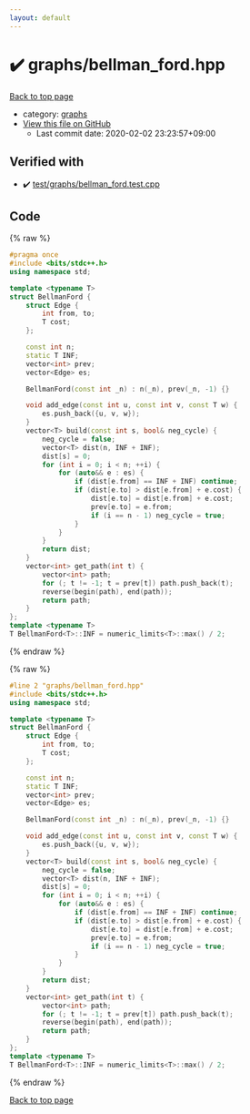 ```yaml
---
layout: default
---
```


<!-- mathjax config similar to math.stackexchange -->
<script type="text/javascript" async
  src="https://cdnjs.cloudflare.com/ajax/libs/mathjax/2.7.5/MathJax.js?config=TeX-MML-AM_CHTML">
</script>
<script type="text/x-mathjax-config">
  MathJax.Hub.Config({
    TeX: { equationNumbers: { autoNumber: "AMS" }},
    tex2jax: {
      inlineMath: [ ['$','$'] ],
      processEscapes: true
    },
    "HTML-CSS": { matchFontHeight: false },
    displayAlign: "left",
    displayIndent: "2em"
  });
</script>

<script type="text/javascript" src="https://cdnjs.cloudflare.com/ajax/libs/jquery/3.4.1/jquery.min.js"></script>
<script src="https://cdn.jsdelivr.net/npm/jquery-balloon-js@1.1.2/jquery.balloon.min.js" integrity="sha256-ZEYs9VrgAeNuPvs15E39OsyOJaIkXEEt10fzxJ20+2I=" crossorigin="anonymous"></script>
<script type="text/javascript" src="../../assets/js/copy-button.js"></script>
<link rel="stylesheet" href="../../assets/css/copy-button.css" />


# :heavy_check_mark: graphs/bellman_ford.hpp

<a href="../../index.html">Back to top page</a>

* category: <a href="../../index.html#e8706a28320e46fa20885a2933e42797">graphs</a>
* <a href="{{ site.github.repository_url }}/blob/master/graphs/bellman_ford.hpp">View this file on GitHub</a>
    - Last commit date: 2020-02-02 23:23:57+09:00




## Verified with

* :heavy_check_mark: <a href="../../verify/test/graphs/bellman_ford.test.cpp.html">test/graphs/bellman_ford.test.cpp</a>


## Code

<a id="unbundled"></a>
{% raw %}
```cpp
#pragma once
#include <bits/stdc++.h>
using namespace std;

template <typename T>
struct BellmanFord {
    struct Edge {
        int from, to;
        T cost;
    };

    const int n;
    static T INF;
    vector<int> prev;
    vector<Edge> es;

    BellmanFord(const int _n) : n(_n), prev(_n, -1) {}

    void add_edge(const int u, const int v, const T w) {
        es.push_back({u, v, w});
    }
    vector<T> build(const int s, bool& neg_cycle) {
        neg_cycle = false;
        vector<T> dist(n, INF + INF);
        dist[s] = 0;
        for (int i = 0; i < n; ++i) {
            for (auto&& e : es) {
                if (dist[e.from] == INF + INF) continue;
                if (dist[e.to] > dist[e.from] + e.cost) {
                    dist[e.to] = dist[e.from] + e.cost;
                    prev[e.to] = e.from;
                    if (i == n - 1) neg_cycle = true;
                }
            }
        }
        return dist;
    }
    vector<int> get_path(int t) {
        vector<int> path;
        for (; t != -1; t = prev[t]) path.push_back(t);
        reverse(begin(path), end(path));
        return path;
    }
};
template <typename T>
T BellmanFord<T>::INF = numeric_limits<T>::max() / 2;
```
{% endraw %}

<a id="bundled"></a>
{% raw %}
```cpp
#line 2 "graphs/bellman_ford.hpp"
#include <bits/stdc++.h>
using namespace std;

template <typename T>
struct BellmanFord {
    struct Edge {
        int from, to;
        T cost;
    };

    const int n;
    static T INF;
    vector<int> prev;
    vector<Edge> es;

    BellmanFord(const int _n) : n(_n), prev(_n, -1) {}

    void add_edge(const int u, const int v, const T w) {
        es.push_back({u, v, w});
    }
    vector<T> build(const int s, bool& neg_cycle) {
        neg_cycle = false;
        vector<T> dist(n, INF + INF);
        dist[s] = 0;
        for (int i = 0; i < n; ++i) {
            for (auto&& e : es) {
                if (dist[e.from] == INF + INF) continue;
                if (dist[e.to] > dist[e.from] + e.cost) {
                    dist[e.to] = dist[e.from] + e.cost;
                    prev[e.to] = e.from;
                    if (i == n - 1) neg_cycle = true;
                }
            }
        }
        return dist;
    }
    vector<int> get_path(int t) {
        vector<int> path;
        for (; t != -1; t = prev[t]) path.push_back(t);
        reverse(begin(path), end(path));
        return path;
    }
};
template <typename T>
T BellmanFord<T>::INF = numeric_limits<T>::max() / 2;

```
{% endraw %}

<a href="../../index.html">Back to top page</a>

